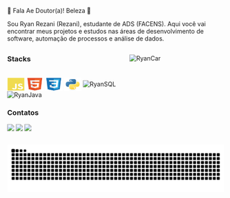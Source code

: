 🚀 Fala Ae Doutor(a)! Beleza  👋

Sou Ryan Rezani (Rezani), estudante de ADS (FACENS).
Aqui você vai encontrar meus projetos e estudos nas áreas de desenvolvimento de software, automação de processos e análise de dados.
##

<img align="right" alt="RyanCar" height="200" width="220" src="https://media.giphy.com/media/v1.Y2lkPTc5MGI3NjExZmh6ZjZ1dzQ2czFsenN2NWd3ZWlmMWo5N3BmZDY4Z3o5emk3MmU4YyZlcD12MV9naWZzX3NlYXJjaCZjdD1n/xTiN0kXtfp6YEuoxm8/giphy.gif">

<h3 align="left"> Stacks </h3>
<div style="display: inline_block"><br>
  <img align="center" alt="RyanJs" height="30" width="40" src="https://raw.githubusercontent.com/devicons/devicon/master/icons/javascript/javascript-plain.svg">
  <img align="center" alt="RyanHTML" height="30" width="40" src="https://raw.githubusercontent.com/devicons/devicon/master/icons/html5/html5-original.svg">
  <img align="center" alt="RyanCSS" height="30" width="40" src="https://raw.githubusercontent.com/devicons/devicon/master/icons/css3/css3-original.svg">
  <img align="center" alt="RyanPython" height="30" width="40" src="https://raw.githubusercontent.com/devicons/devicon/master/icons/python/python-original.svg">
  <img align="center" alt="RyanSQL" height="30" width="40" src="https://cdn.jsdelivr.net/gh/devicons/devicon/icons/mysql/mysql-original.svg">
  <img align="center" alt="RyanJava" height="30" width="40" src="https://cdn.jsdelivr.net/gh/devicons/devicon/icons/java/java-original.svg">
</div>
  


<h3 align="left"> Contatos </h3>
<div>
    <a href="https://www.linkedin.com/in/ryan-rezani-1b907b2bb" target="_blank"><img src="https://img.shields.io/badge/-LinkedIn-%230077B5?style=for-the-badge&logo=linkedin&logoColor=white" target="_blank"></a>
  <a href="https://www.instagram.com/ryanrezani" target="_blank"><img src="https://img.shields.io/badge/-Instagram-%23E4405F?style=for-the-badge&logo=instagram&logoColor=white" target="_blank"></a>
  <a href = "mailto:cancelaryanrezani@gmail.com"><img src="https://img.shields.io/badge/-Gmail-%23333?style=for-the-badge&logo=gmail&logoColor=white" target="_blank"></a>
</div>

##

<picture align="center">
  <source media="(prefers-color-scheme: dark)" srcset="https://raw.githubusercontent.com/rezaniryan/rezaniryan/output/github-contribution-grid-snake-dark.svg">
  <source media="(prefers-color-scheme: light)" srcset="https://raw.githubusercontent.com/rezaniryan/rezaniryan/output/github-contribution-grid-snake-dark.svg">
  <img align="center" alt="github contribution grid snake animation" src="https://raw.githubusercontent.com/rezaniryan/rezaniryan/output/github-contribution-grid-snake.svg">
</picture>

 
